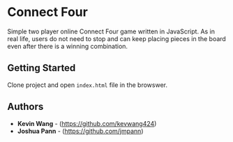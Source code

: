 # Connect Four

Simple two player online Connect Four game written in JavaScript. As in real life, users do not need to stop and can keep placing pieces in the board even after there is a winning combination.

## Getting Started

Clone project and open `index.html` file in the browswer. 

## Authors

* **Kevin Wang** - (https://github.com/kevwang424)
* **Joshua Pann** - (https://github.com/jmpann)


